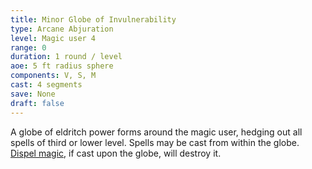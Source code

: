```yaml
---
title: Minor Globe of Invulnerability
type: Arcane Abjuration
level: Magic user 4
range: 0
duration: 1 round / level
aoe: 5 ft radius sphere
components: V, S, M
cast: 4 segments
save: None
draft: false
---
```


A globe of eldritch power forms around the magic user, hedging out all spells of third or lower level. Spells may be cast from within the globe. [Dispel magic](/srd/spells/cleric/dispel-magic), if cast upon the globe, will destroy it.
